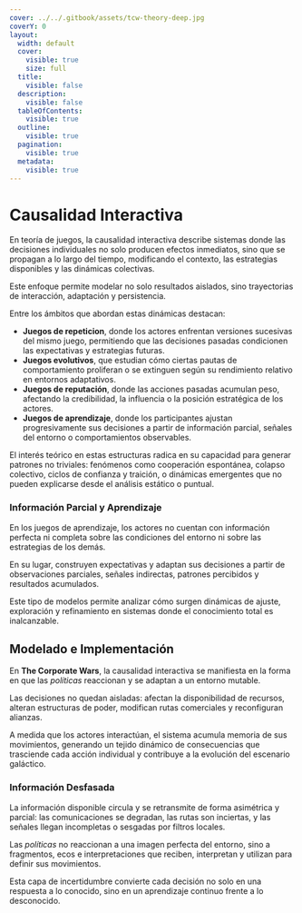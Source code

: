 ```yaml
---
cover: ../../.gitbook/assets/tcw-theory-deep.jpg
coverY: 0
layout:
  width: default
  cover:
    visible: true
    size: full
  title:
    visible: false
  description:
    visible: false
  tableOfContents:
    visible: true
  outline:
    visible: true
  pagination:
    visible: true
  metadata:
    visible: true
---
```


# Causalidad Interactiva

En teoría de juegos, la causalidad interactiva describe sistemas donde las decisiones individuales no solo producen efectos inmediatos, sino que se propagan a lo largo del tiempo, modificando el contexto, las estrategias disponibles y las dinámicas colectivas.

Este enfoque permite modelar no solo resultados aislados, sino trayectorias de interacción, adaptación y persistencia.

Entre los ámbitos que abordan estas dinámicas destacan:

* **Juegos de repeticion**, donde los actores enfrentan versiones sucesivas del mismo juego, permitiendo que las decisiones pasadas condicionen las expectativas y estrategias futuras.
* **Juegos evolutivos**, que estudian cómo ciertas pautas de comportamiento proliferan o se extinguen según su rendimiento relativo en entornos adaptativos.
* **Juegos de reputación**, donde las acciones pasadas acumulan peso, afectando la credibilidad, la influencia o la posición estratégica de los actores.
* **Juegos de aprendizaje**, donde los participantes ajustan progresivamente sus decisiones a partir de información parcial, señales del entorno o comportamientos observables.

El interés teórico en estas estructuras radica en su capacidad para generar patrones no triviales: fenómenos como cooperación espontánea, colapso colectivo, ciclos de confianza y traición, o dinámicas emergentes que no pueden explicarse desde el análisis estático o puntual.

### Información Parcial y Aprendizaje

En los juegos de aprendizaje, los actores no cuentan con información perfecta ni completa sobre las condiciones del entorno ni sobre las estrategias de los demás.

En su lugar, construyen expectativas y adaptan sus decisiones a partir de observaciones parciales, señales indirectas, patrones percibidos y resultados acumulados.

Este tipo de modelos permite analizar cómo surgen dinámicas de ajuste, exploración y refinamiento en sistemas donde el conocimiento total es inalcanzable.

## Modelado e Implementación

En **The Corporate Wars**, la causalidad interactiva se manifiesta en la forma en que las _políticas_ reaccionan y se adaptan a un entorno mutable.

Las decisiones no quedan aisladas: afectan la disponibilidad de recursos, alteran estructuras de poder, modifican rutas comerciales y reconfiguran alianzas.

A medida que los actores interactúan, el sistema acumula memoria de sus movimientos, generando un tejido dinámico de consecuencias que trasciende cada acción individual y contribuye a la evolución del escenario galáctico.

### Información Desfasada

La información disponible circula y se retransmite de forma asimétrica y parcial: las comunicaciones se degradan, las rutas son inciertas, y las señales llegan incompletas o sesgadas por filtros locales.

Las _políticas_ no reaccionan a una imagen perfecta del entorno, sino a fragmentos, ecos e interpretaciones que reciben, interpretan y utilizan para definir sus movimientos.

Esta capa de incertidumbre convierte cada decisión no solo en una respuesta a lo conocido, sino en un aprendizaje continuo frente a lo desconocido.
